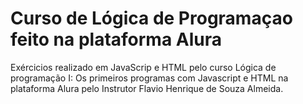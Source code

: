 # Curso de Lógica de Programaçao feito na plataforma Alura

Exércicios realizado em JavaScrip e HTML pelo curso Lógica de programação I: Os primeiros programas com Javascript e HTML na plataforma Alura pelo Instrutor Flavio Henrique de Souza Almeida.
